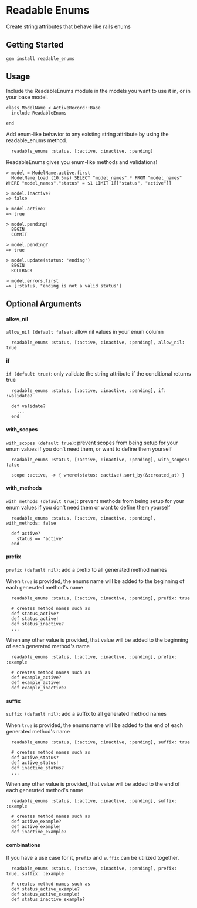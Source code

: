 # Readable Enums

Create string attributes that behave like rails enums

## Getting Started

```
gem install readable_enums
```


## Usage

Include the ReadableEnums module in the models you want to use it in, or in your base model.

```
class ModelName < ActiveRecord::Base
  include ReadableEnums

end
```

Add enum-like behavior to any existing string attribute by using the readable_enums method.

```
  readable_enums :status, [:active, :inactive, :pending]
```

ReadableEnums gives you enum-like methods and validations!

```
> model = ModelName.active.first
  ModelName Load (10.5ms) SELECT "model_names".* FROM "model_names" WHERE "model_names"."status" = $1 LIMIT 1[["status", "active"]]

> model.inactive?
=> false

> model.active?
=> true

> model.pending!
  BEGIN
  COMMIT

> model.pending?
=> true

> model.update(status: 'ending')
  BEGIN
  ROLLBACK

> model.errors.first
=> [:status, "ending is not a valid status"]
```


## Optional Arguments

#### allow_nil
`allow_nil (default false)`: allow nil values in your enum column

```
  readable_enums :status, [:active, :inactive, :pending], allow_nil: true
```

#### if
`if (default true)`: only validate the string attribute if the conditional returns true

```
  readable_enums :status, [:active, :inactive, :pending], if: :validate?

  def validate?
    ...
  end
```

#### with_scopes
`with_scopes (default true)`: prevent scopes from being setup for your enum values if you don't need them, or want to define them yourself

```
  readable_enums :status, [:active, :inactive, :pending], with_scopes: false

  scope :active, -> { where(status: :active).sort_by(&:created_at) }
```

#### with_methods
`with_methods (default true)`: prevent methods from being setup for your enum values if you don't need them or want to define them yourself

```
  readable_enums :status, [:active, :inactive, :pending], with_methods: false

  def active?
    status == 'active'
  end
```

#### prefix
`prefix (default nil)`: add a prefix to all generated method names

When `true` is provided, the enums name will be added to the beginning of each generated method's name
```
  readable_enums :status, [:active, :inactive, :pending], prefix: true

  # creates method names such as
  def status_active?
  def status_active!
  def status_inactive?
  ...
```

When any other value is provided, that value will be added to the beginning of each generated method's name
```
  readable_enums :status, [:active, :inactive, :pending], prefix: :example

  # creates method names such as
  def example_active?
  def example_active!
  def example_inactive?
```

#### suffix
`suffix (default nil)`: add a suffix to all generated method names

When `true` is provided, the enums name will be added to the end of each generated method's name
```
  readable_enums :status, [:active, :inactive, :pending], suffix: true

  # creates method names such as
  def active_status?
  def active_status!
  def inactive_status?
  ...
```

When any other value is provided, that value will be added to the end of each generated method's name
```
  readable_enums :status, [:active, :inactive, :pending], suffix: :example

  # creates method names such as
  def active_example?
  def active_example!
  def inactive_example?
```

#### combinations
If you have a use case for it, `prefix` and `suffix` can be utilized together. 
```
  readable_enums :status, [:active, :inactive, :pending], prefix: true, suffix: :example

  # creates method names such as
  def status_active_example?
  def status_active_example!
  def status_inactive_example?
```
